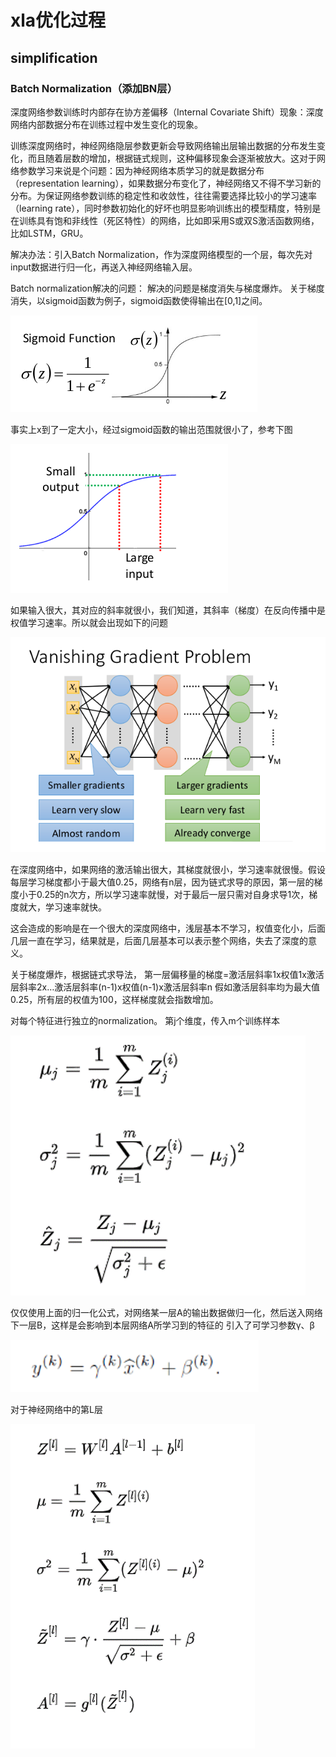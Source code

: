 # xla优化过程

## simplification

### Batch Normalization（添加BN层）

深度网络参数训练时内部存在协方差偏移（Internal Covariate Shift）现象：深度网络内部数据分布在训练过程中发生变化的现象。

训练深度网络时，神经网络隐层参数更新会导致网络输出层输出数据的分布发生变化，而且随着层数的增加，根据链式规则，这种偏移现象会逐渐被放大。这对于网络参数学习来说是个问题：因为神经网络本质学习的就是数据分布（representation learning），如果数据分布变化了，神经网络又不得不学习新的分布。为保证网络参数训练的稳定性和收敛性，往往需要选择比较小的学习速率（learning rate），同时参数初始化的好坏也明显影响训练出的模型精度，特别是在训练具有饱和非线性（死区特性）的网络，比如即采用S或双S激活函数网络，比如LSTM，GRU。

解决办法：引入Batch Normalization，作为深度网络模型的一个层，每次先对input数据进行归一化，再送入神经网络输入层。

Batch normalization解决的问题：
解决的问题是梯度消失与梯度爆炸。
关于梯度消失，以sigmoid函数为例子，sigmoid函数使得输出在[0,1]之间。

![1](https://github.com/dongbeiyewu/xla/raw/master/week4/pic/1.png)

事实上x到了一定大小，经过sigmoid函数的输出范围就很小了，参考下图

![1](https://github.com/dongbeiyewu/xla/raw/master/week4/pic/2.png)

如果输入很大，其对应的斜率就很小，我们知道，其斜率（梯度）在反向传播中是权值学习速率。所以就会出现如下的问题

![1](https://github.com/dongbeiyewu/xla/raw/master/week4/pic/3.png)

在深度网络中，如果网络的激活输出很大，其梯度就很小，学习速率就很慢。假设每层学习梯度都小于最大值0.25，网络有n层，因为链式求导的原因，第一层的梯度小于0.25的n次方，所以学习速率就慢，对于最后一层只需对自身求导1次，梯度就大，学习速率就快。

这会造成的影响是在一个很大的深度网络中，浅层基本不学习，权值变化小，后面几层一直在学习，结果就是，后面几层基本可以表示整个网络，失去了深度的意义。

关于梯度爆炸，根据链式求导法，
第一层偏移量的梯度=激活层斜率1x权值1x激活层斜率2x…激活层斜率(n-1)x权值(n-1)x激活层斜率n
假如激活层斜率均为最大值0.25，所有层的权值为100，这样梯度就会指数增加。

对每个特征进行独立的normalization。
第j个维度，传入m个训练样本

![1](https://github.com/dongbeiyewu/xla/raw/master/week4/pic/4.png)

仅仅使用上面的归一化公式，对网络某一层A的输出数据做归一化，然后送入网络下一层B，这样是会影响到本层网络A所学习到的特征的
引入了可学习参数γ、β

![1](https://github.com/dongbeiyewu/xla/raw/master/week4/pic/7.png)

对于神经网络中的第L层

![1](https://github.com/dongbeiyewu/xla/raw/master/week4/pic/8.png)

